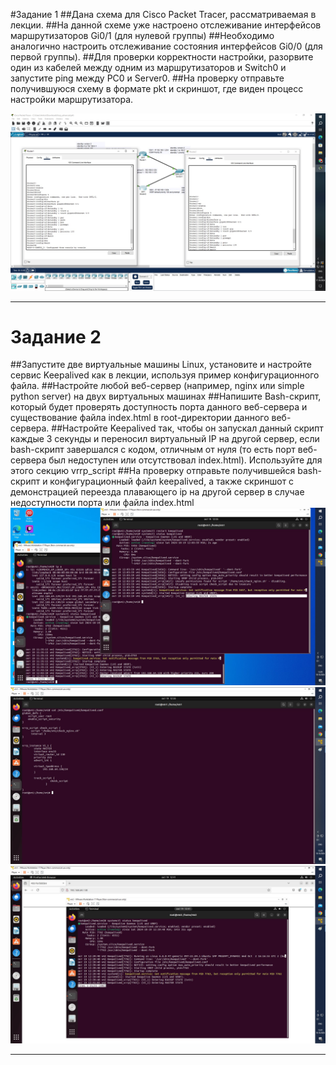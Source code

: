#Задание 1
##Дана схема для Cisco Packet Tracer, рассматриваемая в лекции.
##На данной схеме уже настроено отслеживание интерфейсов маршрутизаторов Gi0/1 (для нулевой группы)
##Необходимо аналогично настроить отслеживание состояния интерфейсов Gi0/0 (для первой группы).
##Для проверки корректности настройки, разорвите один из кабелей между одним из маршрутизаторов и Switch0 и запустите ping между PC0 и Server0.
##На проверку отправьте получившуюся схему в формате pkt и скриншот, где виден процесс настройки маршрутизатора.

![1](1.jpg)
***
# Задание 2
##Запустите две виртуальные машины Linux, установите и настройте сервис Keepalived как в лекции, используя пример конфигурационного файла.
##Настройте любой веб-сервер (например, nginx или simple python server) на двух виртуальных машинах
##Напишите Bash-скрипт, который будет проверять доступность порта данного веб-сервера и существование файла index.html в root-директории данного веб-сервера.
##Настройте Keepalived так, чтобы он запускал данный скрипт каждые 3 секунды и переносил виртуальный IP на другой сервер, если bash-скрипт завершался с кодом, отличным от нуля (то есть порт веб-сервера был недоступен или отсутствовал index.html). Используйте для этого секцию vrrp_script
##На проверку отправьте получившейся bash-скрипт и конфигурационный файл keepalived, а также скриншот с демонстрацией переезда плавающего ip на другой сервер в случае недоступности порта или файла index.html
![1](2.jpg)
![1](3.jpg)
![1](4.jpg)
***

